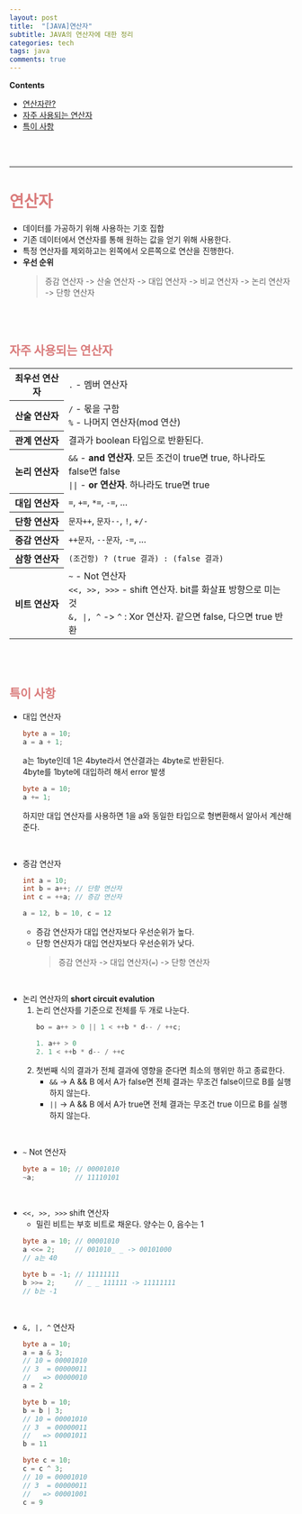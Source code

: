 ```yaml
---
layout: post
title:  "[JAVA]연산자"
subtitle: JAVA의 연산자에 대한 정리
categories: tech
tags: java
comments: true
---
```

**Contents**
- [연산자란?](#연산자)
- [자주 사용되는 연산자](#자주-사용되는-연산자)
- [특이 사항](#특이-사항)

<br/>
<br/>

---
# <span style="color:#da7c7c">연산자</span>
- 데이터를 가공하기 위해 사용하는 기호 집합
- 기존 데이터에서 연산자를 통해 원하는 값을 얻기 위해 사용한다.
- 특정 연산자를 제외하고는 왼쪽에서 오른쪽으로 연산을 진행한다.
- **우선 순위**
    > 증감 연산자  ->  산술 연산자  ->  대입 연산자  ->  비교 연산자  ->  논리 연산자  ->  단항 연산자

<br/>
<br/>

## <span style="color:#da7c7c">자주 사용되는 연산자</span>
<table>
<tr>
    <th>최우선 연산자</th>
    <td><code>.</code> - 멤버 연산자</td>
</tr>
<tr>
    <th>산술 연산자</th>
    <td><code>/</code> - 몫을 구함<br/><code>%</code> - 나머지 연산자(mod 연산)</td>
</tr>
<tr>
    <th>관계 연산자</th>
    <td>결과가 boolean 타입으로 반환된다.</td>
</tr>
<tr>
    <th>논리 연산자</th>
    <td><code>&&</code> - <B>and 연산자</B>. 모든 조건이 true면 true, 하나라도 false면 false<br/><code>||</code> - <B>or 연산자</B>. 하나라도 true면 true</td>
</tr>
<tr>
    <th>대입 연산자</th>
    <td><code>=</code>, <code>+=</code>, <code>*=</code>, <code>-=</code>, ...</td>
</tr>
<tr>
    <th>단항 연산자</th>
    <td><code>문자++</code>, <code>문자--</code>, <code>!</code>, <code>+/-</code></td>
</tr>
<tr>
    <th>증감 연산자</th>
    <td><code>++문자</code>, <code>--문자</code>, <code>-=</code>, ...</td>
</tr>
<tr>
    <th>삼항 연산자</th>
    <td><code>(조건항) ? (true 결과) : (false 결과)</code></td>
</tr>
<tr>
    <th>비트 연산자</th>
    <td><code>~</code> - Not 연산자<br/><code><<, >>, >>></code> - shift 연산자. bit를 화살표 방향으로 미는 것 <br/><code>&, |, ^</code> -> <code>^</code> : Xor 연산자. 같으면 false, 다으면 true 반환</td>
</tr>
</table>

<br/>
<br/>

## <span style="color:#da7c7c">특이 사항</span>
- 대입 연산자
    ```java
    byte a = 10;
    a = a + 1;
    ```
    a는 1byte인데 1은 4byte라서 연산결과는 4byte로 반환된다.  
    4byte를 1byte에 대입하려 해서 error 발생
    ```java
    byte a = 10;
    a += 1;
    ```
    하지만 대입 연산자를 사용하면 1을 a와 동일한 타입으로 형변환해서 알아서 계산해준다.

<br/>

- 증감 연산자
    ```java
    int a = 10;
    int b = a++; // 단항 연산자
    int c = ++a; // 증감 연산자
    
    a = 12, b = 10, c = 12
    ```
    - 증감 연산자가 대입 연산자보다 우선순위가 높다.
    - 단항 연산자가 대입 연산자보다 우선순위가 낮다.
        > 증감 연산자 -> 대입 연산자(`=`) -> 단항 연산자

<br/>

- 논리 연산자의 **short circuit evalution**
    1. 논리 연산자를 기준으로 전체를 두 개로 나눈다.
        ```java
        bo = a++ > 0 || 1 < ++b * d-- / ++c;

        1. a++ > 0 
        2. 1 < ++b * d-- / ++c
        ```
    2. 첫번째 식의 결과가 전체 결과에 영향을 준다면 최소의 행위만 하고 종료한다.
        - `&&` -> A && B 에서 A가 false면 전체 결과는 무조건 false이므로 B를 실행하지 않는다.
        - `||` -> A && B 에서 A가 true면 전체 결과는 무조건 true 이므로 B를 실행하지 않는다.

<br/>

- `~` Not 연산자
    ```java
    byte a = 10; // 00001010
    ~a;          // 11110101
    ```
<br/>

- `<<, >>, >>>` shift 연산자
    - 밀린 비트는 부호 비트로 채운다. 양수는 0, 음수는 1
    ```java
    byte a = 10; // 00001010
    a <<= 2;     // 001010_ _ -> 00101000 
    // a는 40

    byte b = -1; // 11111111
    b >>= 2;     // _ _ 111111 -> 11111111
    // b는 -1
    ```
<br/>

- `&, |, ^` 연산자
    ```java
    byte a = 10;
    a = a & 3; 
    // 10 = 00001010
    // 3  = 00000011
    //   => 00000010
    a = 2
    ```
    ```java
    byte b = 10;
    b = b | 3;
    // 10 = 00001010
    // 3  = 00000011
    //   => 00001011
    b = 11
    ```
    ```java
    byte c = 10;
    c = c ^ 3;
    // 10 = 00001010
    // 3  = 00000011
    //   => 00001001
    c = 9
    ```
